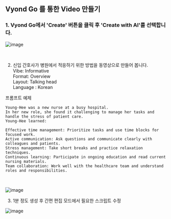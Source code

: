 ## Vyond Go 를 통한 Video 만들기
### 1. Vyond Go에서 'Create' 버튼을 클릭 후 'Create with AI'를 선택합니다.

![image](https://github.com/lormadus/chatgpt-handson/assets/14273433/b030b331-75c2-43fa-a689-f82ef0126d81)

<br>

2. 신입 간호사가 병원에서 적응하기 위한 방법을 동영상으로 만들어 봅니다.<br>
Vibe: Informative <br>
Format: Overview <br>
Layout: Talking head <br>
Language : Korean <br>
<p>프롬프트 예제</p>

```
Young-Hee was a new nurse at a busy hospital.
In her new role, she found it challenging to manage her tasks and handle the stress of patient care.
Young-Hee learned:

Effective time management: Prioritize tasks and use time blocks for focused work.
Active communication: Ask questions and communicate clearly with colleagues and patients.
Stress management: Take short breaks and practice relaxation techniques.
Continuous learning: Participate in ongoing education and read current nursing materials.
Team collaboration: Work well with the healthcare team and understand roles and responsibilities.
```
<br>

![image](https://github.com/lormadus/chatgpt-handson/assets/14273433/7271b845-27d5-40c9-a3c5-490c6f424ce1)

3. 1분 정도 생성 후 간편 편집 모드에서 필요한 스크립트 수정 <br> 

![image](https://github.com/lormadus/chatgpt-handson/assets/14273433/a1c91ce1-cace-4cb5-9a0a-55a757337cb4)


